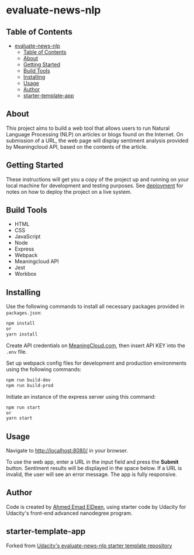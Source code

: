 # evaluate-news-nlp

## Table of Contents

- [evaluate-news-nlp](#evaluate-news-nlp)
  - [Table of Contents](#table-of-contents)
  - [About](#about)
  - [Getting Started](#getting-started)
  - [Build Tools](#build-tools)
  - [Installing](#installing)
  - [Usage](#usage)
  - [Author](#author)
  - [starter-template-app](#starter-template-app)

## About

This project aims to build a web tool that allows users to run Natural Language Processing (NLP) on articles or blogs found on the Internet. On submission of a URL, the web page will display sentiment analysis provided by Meaningcloud API, based on the contents of the article.

## Getting Started

These instructions will get you a copy of the project up and running on your local machine for development and testing purposes. See [deployment](#deployment) for notes on how to deploy the project on a live system.

## Build Tools

- HTML
- CSS
- JavaScript
- Node
- Express
- Webpack
- Meaningcloud API
- Jest
- Workbox

## Installing

Use the following commands to install all necessary packages provided in `packages.json`:

```bash
npm install
or
yarn install
```

Create API credentials on [MeaningCloud.com](https://docs.aylien.com/textapi/endpoints/#api-endpoints), then insert API KEY into the `.env` file.

Set up webpack config files for development and production environments using the following commands:

```bash
npm run build-dev
npm run build-prod
```

Initiate an instance of the express server using this command:

```bash
npm run start
or
yarn start
```

## Usage

Navigate to <http://localhost:8080/> in your browser.

To use the web app, enter a URL in the input field and press the **Submit** button. Sentiment results will be displayed in the space below. If a URL is invalid, the user will see an error message. The app is fully responsive.

## Author

Code is created by [Ahmed Emad ElDeen](https://github.com/AhmedEmadElDeen), using starter code by Udacity for Udacity's front-end advanced nanodegree program.

## starter-template-app

Forked from [Udacity's evaluate-news-nlp starter template repository](https://github.com/udacity/fend/tree/refresh-2019/projects/evaluate-news-nlp)
